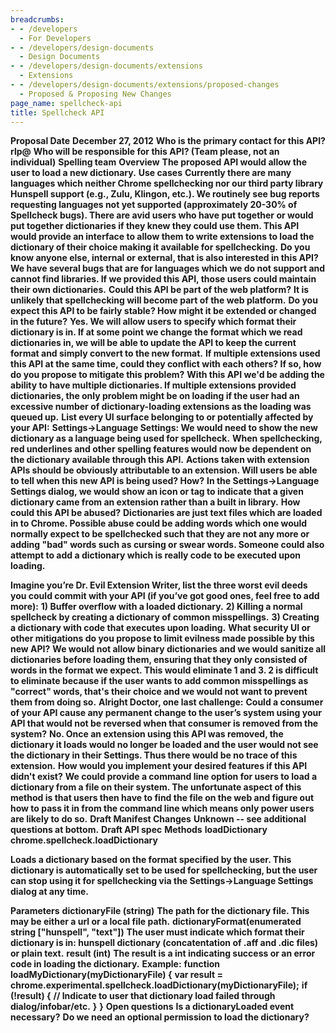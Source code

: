 ```yaml
---
breadcrumbs:
- - /developers
  - For Developers
- - /developers/design-documents
  - Design Documents
- - /developers/design-documents/extensions
  - Extensions
- - /developers/design-documents/extensions/proposed-changes
  - Proposed & Proposing New Changes
page_name: spellcheck-api
title: Spellcheck API
---
```


**Proposal Date**
**December 27, 2012**
**Who is the primary contact for this API?**
**rlp@**
**Who will be responsible for this API? (Team please, not an individual)**
**Spelling team**
**Overview**
**The proposed API would allow the user to load a new dictionary.**
**Use cases**
**Currently there are many languages which neither Chrome spellchecking nor our third party library Hunspell support (e.g., Zulu, Klingon, etc.). We routinely see bug reports requesting languages not yet supported (approximately 20-30% of Spellcheck bugs). There are avid users who have put together or would put together dictionaries if they knew they could use them. This API would provide an interface to allow them to write extensions to load the dictionary of their choice making it available for spellchecking.**
**Do you know anyone else, internal or external, that is also interested in this API?**
**We have several bugs that are for languages which we do not support and cannot find libraries. If we provided this API, those users could maintain their own dictionaries.**
**Could this API be part of the web platform?**
**It is unlikely that spellchecking will become part of the web platform.**
**Do you expect this API to be fairly stable? How might it be extended or changed in the future?**
**Yes. We will allow users to specify which format their dictionary is in. If at some point we change the format which we read dictionaries in, we will be able to update the API to keep the current format and simply convert to the new format.**
**If multiple extensions used this API at the same time, could they conflict with each others? If so, how do you propose to mitigate this problem?**
**With this API we'd be adding the ability to have multiple dictionaries. If multiple extensions provided dictionaries, the only problem might be on loading if the user had an excessive number of dictionary-loading extensions as the loading was queued up.**
**List every UI surface belonging to or potentially affected by your API:**
**Settings-&gt;Language Settings: We would need to show the new dictionary as a language being used for spellcheck.**
**When spellchecking, red underlines and other spelling features would now be dependent on the dictionary available through this API.**
**Actions taken with extension APIs should be obviously attributable to an extension. Will users be able to tell when this new API is being used? How?**
**In the Settings-&gt;Language Settings dialog, we would show an icon or tag to indicate that a given dictionary came from an extension rather than a built in library.**
**How could this API be abused?**
**Dictionaries are just text files which are loaded in to Chrome. Possible abuse
could be adding words which one would normally expect to be spellchecked such
that they are not any more or adding "bad" words such as cursing or swear words.
Someone could also attempt to add a dictionary which is really code to be
executed upon loading.**

**Imagine you’re Dr. Evil Extension Writer, list the three worst evil deeds you could commit with your API (if you’ve got good ones, feel free to add more):**
**1) Buffer overflow with a loaded dictionary.**
**2) Killing a normal spellcheck by creating a dictionary of common misspellings.**
**3) Creating a dictionary with code that executes upon loading.**
**What security UI or other mitigations do you propose to limit evilness made possible by this new API?**
**We would not allow binary dictionaries and we would sanitize all dictionaries before loading them, ensuring that they only consisted of words in the format we expect. This would eliminate 1 and 3. 2 is difficult to eliminate because if the user wants to add common misspellings as "correct" words, that's their choice and we would not want to prevent them from doing so.**
**Alright Doctor, one last challenge:**
**Could a consumer of your API cause any permanent change to the user’s system using your API that would not be reversed when that consumer is removed from the system?**
**No. Once an extension using this API was removed, the dictionary it loads would no longer be loaded and the user would not see the dictionary in their Settings. Thus there would be no trace of this extension.**
**How would you implement your desired features if this API didn't exist?**
**We could provide a command line option for users to load a dictionary from a file on their system. The unfortunate aspect of this method is that users then have to find the file on the web and figure out how to pass it in from the command line which means only power users are likely to do so.**
**Draft Manifest Changes**
**Unknown -- see additional questions at bottom.**
**Draft API spec**
**Methods**
**loadDictionary**
**chrome.spellcheck.loadDictionary**

**Loads a dictionary based on the format specified by the user. This dictionary is automatically set to be used for spellchecking, but the user can stop using it for spellchecking via the Settings-&gt;Language Settings dialog at any time.**

**Parameters**
**dictionaryFile (string)**
**The path for the dictionary file. This may be either a url or a local file path.**
**dictionaryFormat(enumerated string \["hunspell", "text"\])**
**The user must indicate which format their dictionary is in: hunspell dictionary (concatentation of .aff and .dic files) or plain text.**
**result (int)**
**The result is a int indicating success or an error code in loading the dictionary.**
**Example:**
**function loadMyDictionary(myDictionaryFile) {**
**var result = chrome.experimental.spellcheck.loadDictionary(myDictionaryFile);**
**if (!result) {**
**// Indicate to user that dictionary load failed through dialog/infobar/etc.**
**}**
**}**
**Open questions**
**Is a dictionaryLoaded event necessary?**
**Do we need an optional permission to load the dictionary?**
